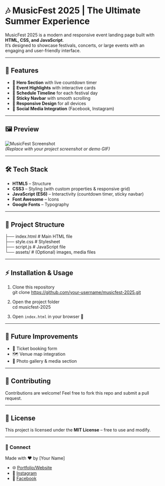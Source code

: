 # 🎶 MusicFest 2025 | The Ultimate Summer Experience  

MusicFest 2025 is a modern and responsive event landing page built with **HTML, CSS, and JavaScript**.  
It’s designed to showcase festivals, concerts, or large events with an engaging and user-friendly interface.  

---

## 🚀 Features  
- 🎤 **Hero Section** with live countdown timer  
- 🎨 **Event Highlights** with interactive cards  
- 📅 **Schedule Timeline** for each festival day  
- 📌 **Sticky Navbar** with smooth scrolling  
- 📱 **Responsive Design** for all devices  
- 🔗 **Social Media Integration** (Facebook, Instagram)  

---

## 🖼️ Preview  
![MusicFest Screenshot](https://images.unsplash.com/photo-1524368535928-5b5e00ddc76b?q=80&w=1200)  
*(Replace with your project screenshot or demo GIF)*  

---

## 🛠️ Tech Stack  
- **HTML5** – Structure  
- **CSS3** – Styling (with custom properties & responsive grid)  
- **JavaScript (ES6)** – Interactivity (countdown timer, sticky navbar)  
- **Font Awesome** – Icons  
- **Google Fonts** – Typography  

---

## 📂 Project Structure  
├── index.html      # Main HTML file  
├── style.css       # Stylesheet  
├── script.js       # JavaScript file  
└── assets/         # (Optional) images, media files  

---

## ⚡ Installation & Usage  
1. Clone this repository  
   git clone https://github.com/your-username/musicfest-2025.git  

2. Open the project folder  
   cd musicfest-2025  

3. Open `index.html` in your browser 🚀  

---

## 🌟 Future Improvements  
- 🎫 Ticket booking form  
- 🗺️ Venue map integration  
- 📸 Photo gallery & media section  

---

## 🤝 Contributing  
Contributions are welcome! Feel free to fork this repo and submit a pull request.  

---

## 📜 License  
This project is licensed under the **MIT License** – free to use and modify.  

---

### 🔗 Connect  
Made with ❤️ by [Your Name]  
- 🌐 [Portfolio/Website](#)  
- 📸 [Instagram](https://www.instagram.com/mr_raghu_418_/?hl=en)  
- 📘 [Facebook](https://www.facebook.com/profile.php?id=100050616844335)  
